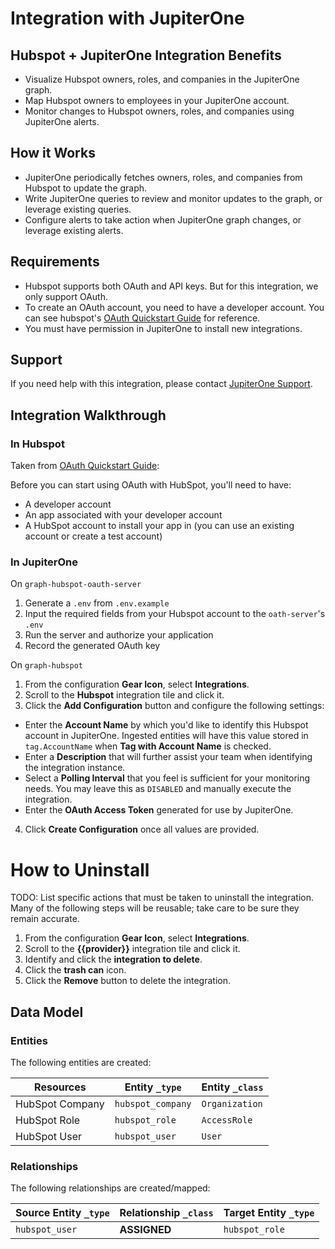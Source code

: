 # Integration with JupiterOne

## Hubspot + JupiterOne Integration Benefits

- Visualize Hubspot owners, roles, and companies in the JupiterOne graph.
- Map Hubspot owners to employees in your JupiterOne account.
- Monitor changes to Hubspot owners, roles, and companies using JupiterOne alerts.

## How it Works

- JupiterOne periodically fetches owners, roles, and companies from Hubspot
  to update the graph.
- Write JupiterOne queries to review and monitor updates to the graph, or
  leverage existing queries.
- Configure alerts to take action when JupiterOne graph changes, or leverage
  existing alerts.

## Requirements

- Hubspot supports both OAuth and API keys. But for this integration, we only support OAuth.
- To create an OAuth account, you need to have a developer account. You can see hubspot's [OAuth Quickstart Guide](https://developers.hubspot.com/docs/api/oauth-quickstart-guide) for reference.
- You must have permission in JupiterOne to install new integrations.

## Support

If you need help with this integration, please contact
[JupiterOne Support](https://support.jupiterone.io).

## Integration Walkthrough

### In Hubspot

Taken from [OAuth Quickstart Guide](https://developers.hubspot.com/docs/api/oauth-quickstart-guide):

Before you can start using OAuth with HubSpot, you'll need to have:

- A developer account
- An app associated with your developer account
- A HubSpot account to install your app in (you can use an existing account or create a test account)

### In JupiterOne

On `graph-hubspot-oauth-server`
1. Generate a `.env` from `.env.example`
2. Input the required fields from your Hubspot account to the `oath-server`'s `.env`
3. Run the server and authorize your application
4. Record the generated OAuth key

On `graph-hubspot`
1. From the configuration **Gear Icon**, select **Integrations**.
2. Scroll to the **Hubspot** integration tile and click it.
3. Click the **Add Configuration** button and configure the following settings:

- Enter the **Account Name** by which you'd like to identify this Hubspot
  account in JupiterOne. Ingested entities will have this value stored in
  `tag.AccountName` when **Tag with Account Name** is checked.
- Enter a **Description** that will further assist your team when identifying
  the integration instance.
- Select a **Polling Interval** that you feel is sufficient for your monitoring
  needs. You may leave this as `DISABLED` and manually execute the integration.
- Enter the **OAuth Access Token**
  generated for use by JupiterOne.

4. Click **Create Configuration** once all values are provided.

# How to Uninstall

TODO: List specific actions that must be taken to uninstall the integration.
Many of the following steps will be reusable; take care to be sure they remain
accurate.

1. From the configuration **Gear Icon**, select **Integrations**.
2. Scroll to the **{{provider}}** integration tile and click it.
3. Identify and click the **integration to delete**.
4. Click the **trash can** icon.
5. Click the **Remove** button to delete the integration.

<!-- {J1_DOCUMENTATION_MARKER_START} -->
<!--
********************************************************************************
NOTE: ALL OF THE FOLLOWING DOCUMENTATION IS GENERATED USING THE
"j1-integration document" COMMAND. DO NOT EDIT BY HAND! PLEASE SEE THE DEVELOPER
DOCUMENTATION FOR USAGE INFORMATION:

https://github.com/JupiterOne/sdk/blob/master/docs/integrations/development.md
********************************************************************************
-->

## Data Model

### Entities

The following entities are created:

| Resources       | Entity `_type`    | Entity `_class` |
| --------------- | ----------------- | --------------- |
| HubSpot Company | `hubspot_company` | `Organization`  |
| HubSpot Role    | `hubspot_role`    | `AccessRole`    |
| HubSpot User    | `hubspot_user`    | `User`          |

### Relationships

The following relationships are created/mapped:

| Source Entity `_type` | Relationship `_class` | Target Entity `_type` |
| --------------------- | --------------------- | --------------------- |
| `hubspot_user`        | **ASSIGNED**          | `hubspot_role`        |

<!--
********************************************************************************
END OF GENERATED DOCUMENTATION AFTER BELOW MARKER
********************************************************************************
-->
<!-- {J1_DOCUMENTATION_MARKER_END} -->
